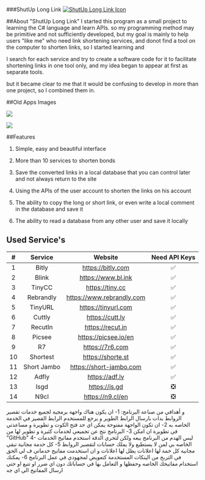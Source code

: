 ###ShutUp Long Link
[![ShutUp Long Link Icon](https://i.imgur.com/M5WHGvI.png "ShutUp Long Link Icon")](https://i.imgur.com/M5WHGvI.png "ShutUp Long Link Icon")

##About "ShutUp Long Link"
I started this program as a small project to learning  the C# language and learn APIs.
so my programming method may be primitive and not sufficiently developed, 
but my goal is mainly to help users "like me" who need link shortening services, 
and donot find a tool on the computer to shorten links, so I started learning and 

I search for each service and try to create a software code for it to facilitate shortening links in one tool only, and my idea began to appear at first as separate tools.

but it became clear to me that it would be confusing to develop in more than one project, so I combined them in.

##Old Apps Images

[![](https://i.imgur.com/l2EIhCK.png)](https://i.imgur.com/l2EIhCK.png)

[![](https://i.imgur.com/xe39mn2.png)](https://i.imgur.com/xe39mn2.png)

##Features
1. Simple, easy and beautiful interface

2. More than 10 services to shorten bonds

3. Save the converted links in a local database that you can control later and not always return to the site

4. Using the APIs of the user account to shorten the links on his account

5. The ability to copy the long or short link, or even write a local comment in the database and save it

6. The ability to read a database from any other user and save it locally

## Used Service's 

| # | Service  | Website                          |Need API Keys |
|:------------:|:---------------:|:---------------------------:|:---------------------------:|
| 1 | Bitly | https://bitly.com |        ✅     |
| 2 | Blink        |   https://www.bl.ink |✅|
| 3 | TinyCC        |    https://tiny.cc | ✅|
| 4 | Rebrandly        |    https://www.rebrandly.com | ✅|
| 5 | TinyURL        |    https://tinyurl.com | ✅|
| 6 | Cuttly        |    https://cutt.ly | ✅|
| 7 | RecutIn        |    https://recut.in | ✅|
| 8 | Picsee        |    https://picsee.io/en | ✅|
| 9 | R7        |    https://7r6.com | ✅|
| 10 | Shortest        |    https://shorte.st | ✅|
| 11 | Short Jambo        |    https://short-jambo.com | ✅|
| 12 | Adfly        |    https://adf.ly | ✅|
| 13 | Isgd        |    https://is.gd |❎|
| 14 | N9cl        |   https://n9.cl/en |❎|





و أهدافي من صناعة البرنامج:
1- ان يكون هناك واجهة برمجية لجميع خدمات تقصير الروابط بدات بارسال الرابط الطوير و يرجع للمستخدم الرابط القصير في الخدمة الخاصه به
2- ان تكون الواجهة مفتوحة يمكن اي حد فتح الكوت و تطويرة و مساعدتي في تطويرة ان امكن
3- البرنامج نتج عن تجميعي لخدمات كثيرة و تطوير لها من "GitHub" 
4- ليس الهدم من البرنامج بيعه ولكن لتحري الدقة استخدم مفاتيح الخدمات الخاصه بي لمن لا يستطيع ولا يملك حسابات لتقصير الروابط 
5- كل خدمة مجانية تبقي مجانية كل خمة لها اعلانات يظل لها اعلانات و ان استخدمت مفاتيح خدماتي ف لي الحق في التربح من الينكات المستخدمة كتعويض لمجهودي في عمل البرنامج
6- يمكنك استخدام مفاتيحك الخاصه وحفظها و التعامل بها في حساباتك دون اي ضرر او تتبع او حتي ارسال المفاتيح الي اي جه
